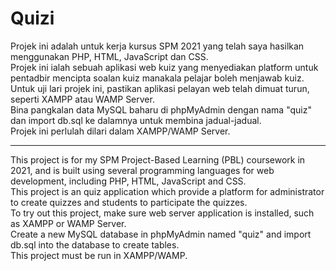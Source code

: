 # Quizi
Projek ini adalah untuk kerja kursus SPM 2021 yang telah saya hasilkan menggunakan PHP, HTML, JavaScript dan CSS.  
Projek ini ialah sebuah aplikasi web kuiz yang menyediakan platform untuk pentadbir mencipta soalan kuiz manakala pelajar boleh menjawab kuiz.  
Untuk uji lari projek ini, pastikan aplikasi pelayan web telah dimuat turun, seperti XAMPP atau WAMP Server.       
Bina pangkalan data MySQL baharu di phpMyAdmin dengan nama "quiz" dan import db.sql ke dalamnya untuk membina jadual-jadual.   
Projek ini perlulah dilari dalam XAMPP/WAMP Server.

---
This project is for my SPM Project-Based Learning (PBL) coursework in 2021, and is built using several programming languages for web development, including PHP, HTML, JavaScript and CSS. <br> 
This project is an quiz application which provide a platform for administrator to create quizzes and students to participate the quizzes.<br>
To try out this project, make sure web server application is installed, such as XAMPP or WAMP Server.  
Create a new MySQL database in phpMyAdmin named "quiz" and import db.sql into the database to create tables.  
This project must be run in XAMPP/WAMP. 

